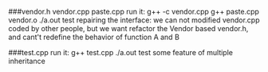 ###vendor.h vendor.cpp paste.cpp
run it:
	g++ -c vendor.cpp
	g++ paste.cpp vendor.o
	./a.out
test repairing the interface: we can not modified vendor.cpp coded by other people, but we want refactor the Vendor based vendor.h, and cant't redefine the behavior of function A and B 

###test.cpp
run it:
	g++ test.cpp
	./a.out
test some feature of multiple inheritance
